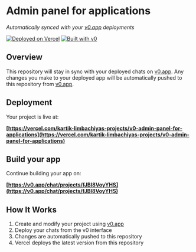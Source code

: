 # Admin panel for applications

*Automatically synced with your [v0.app](https://v0.app) deployments*

[![Deployed on Vercel](https://img.shields.io/badge/Deployed%20on-Vercel-black?style=for-the-badge&logo=vercel)](https://vercel.com/kartik-limbachiyas-projects/v0-admin-panel-for-applications)
[![Built with v0](https://img.shields.io/badge/Built%20with-v0.app-black?style=for-the-badge)](https://v0.app/chat/projects/fJBI8VoyYHS)

## Overview

This repository will stay in sync with your deployed chats on [v0.app](https://v0.app).
Any changes you make to your deployed app will be automatically pushed to this repository from [v0.app](https://v0.app).

## Deployment

Your project is live at:

**[https://vercel.com/kartik-limbachiyas-projects/v0-admin-panel-for-applications](https://vercel.com/kartik-limbachiyas-projects/v0-admin-panel-for-applications)**

## Build your app

Continue building your app on:

**[https://v0.app/chat/projects/fJBI8VoyYHS](https://v0.app/chat/projects/fJBI8VoyYHS)**

## How It Works

1. Create and modify your project using [v0.app](https://v0.app)
2. Deploy your chats from the v0 interface
3. Changes are automatically pushed to this repository
4. Vercel deploys the latest version from this repository